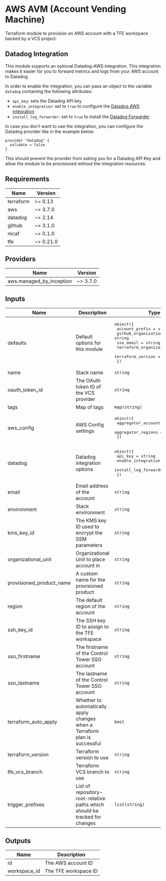 # AWS AVM (Account Vending Machine)

Terraform module to provision an AWS account with a TFE workspace backed by a VCS project.

## Datadog Integration

This module supports an optional Datadog-AWS integration. This integration makes it easier for you to forward metrics and logs from your AWS account to Datadog.

In order to enable the integration, you can pass an object to the variable `datadog` containing the following attributes:

- `api_key`: sets the Datadog API key
- `enable_integration`: set to `true` to configure the [Datadog AWS integration](https://docs.datadoghq.com/integrations/amazon_web_services/)
- `install_log_forwarder`: set to `true` to install the [Datadog Forwarder](https://docs.datadoghq.com/serverless/forwarder/)

In case you don't want to use the integration, you can configure the Datadog provider like in the example below:

```hcl
provider "datadog" {
  validate = false
}
```

This should prevent the provider from asking you for a Datadog API Key and allow the module to be provisioned without the integration resources.

<!--- BEGIN_TF_DOCS --->
## Requirements

| Name | Version |
|------|---------|
| terraform | >= 0.13 |
| aws | ~> 3.7.0 |
| datadog | ~> 2.14 |
| github | ~> 3.1.0 |
| mcaf | ~> 0.1.0 |
| tfe | ~> 0.21.0 |

## Providers

| Name | Version |
|------|---------|
| aws.managed\_by\_inception | ~> 3.7.0 |

## Inputs

| Name | Description | Type | Default | Required |
|------|-------------|------|---------|:--------:|
| defaults | Default options for this module | <pre>object({<br>    account_prefix         = string<br>    github_organization    = string<br>    sso_email              = string<br>    terraform_organization = string<br>    terraform_version      = string<br>  })</pre> | n/a | yes |
| name | Stack name | `string` | n/a | yes |
| oauth\_token\_id | The OAuth token ID of the VCS provider | `string` | n/a | yes |
| tags | Map of tags | `map(string)` | n/a | yes |
| aws\_config | AWS Config settings | <pre>object({<br>    aggregator_account_id = string<br>    aggregator_regions    = list(string)<br>  })</pre> | `null` | no |
| datadog | Datadog integration options | <pre>object({<br>    api_key               = string<br>    enable_integration    = bool<br>    install_log_forwarder = bool<br>  })</pre> | `null` | no |
| email | Email address of the account | `string` | `null` | no |
| environment | Stack environment | `string` | `null` | no |
| kms\_key\_id | The KMS key ID used to encrypt the SSM parameters | `string` | `null` | no |
| organizational\_unit | Organizational Unit to place account in | `string` | `null` | no |
| provisioned\_product\_name | A custom name for the provisioned product | `string` | `null` | no |
| region | The default region of the account | `string` | `"eu-west-1"` | no |
| ssh\_key\_id | The SSH key ID to assign to the TFE workspace | `string` | `null` | no |
| sso\_firstname | The firstname of the Control Tower SSO account | `string` | `"AWS Control Tower"` | no |
| sso\_lastname | The lastname of the Control Tower SSO account | `string` | `"Admin"` | no |
| terraform\_auto\_apply | Whether to automatically apply changes when a Terraform plan is successful | `bool` | `false` | no |
| terraform\_version | Terraform version to use | `string` | `null` | no |
| tfe\_vcs\_branch | Terraform VCS branch to use | `string` | `"master"` | no |
| trigger\_prefixes | List of repository-root-relative paths which should be tracked for changes | `list(string)` | <pre>[<br>  "modules"<br>]</pre> | no |

## Outputs

| Name | Description |
|------|-------------|
| id | The AWS account ID |
| workspace\_id | The TFE workspace ID |

<!--- END_TF_DOCS --->
